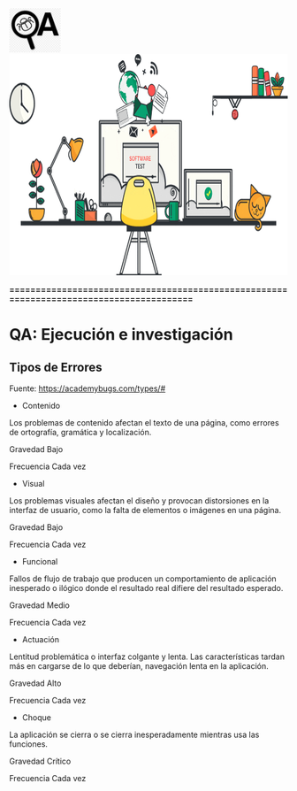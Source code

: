 <img src='./img/qa.png' height='80px'>



<img src='./img/qa.gif' height='400px'>

**========================================================================================**

#  **QA: Ejecución e investigación**



## Tipos de Errores

Fuente: https://academybugs.com/types/#

* Contenido

Los problemas de contenido afectan el texto de una página, como errores de ortografía, gramática y localización.

Gravedad
Bajo

Frecuencia
Cada vez

* Visual

Los problemas visuales afectan el diseño y provocan distorsiones en la interfaz de usuario, como la falta de elementos o imágenes en una página.

Gravedad
Bajo

Frecuencia
Cada vez

* Funcional

Fallos de flujo de trabajo que producen un comportamiento de aplicación inesperado o ilógico donde el resultado real difiere del resultado esperado.

Gravedad
Medio

Frecuencia
Cada vez


* Actuación

Lentitud problemática o interfaz colgante y lenta. Las características tardan más en cargarse de lo que deberían, navegación lenta en la aplicación.

Gravedad
Alto

Frecuencia
Cada vez

* Choque 

La aplicación se cierra o se cierra inesperadamente mientras usa las funciones.

Gravedad
Crítico

Frecuencia
Cada vez

